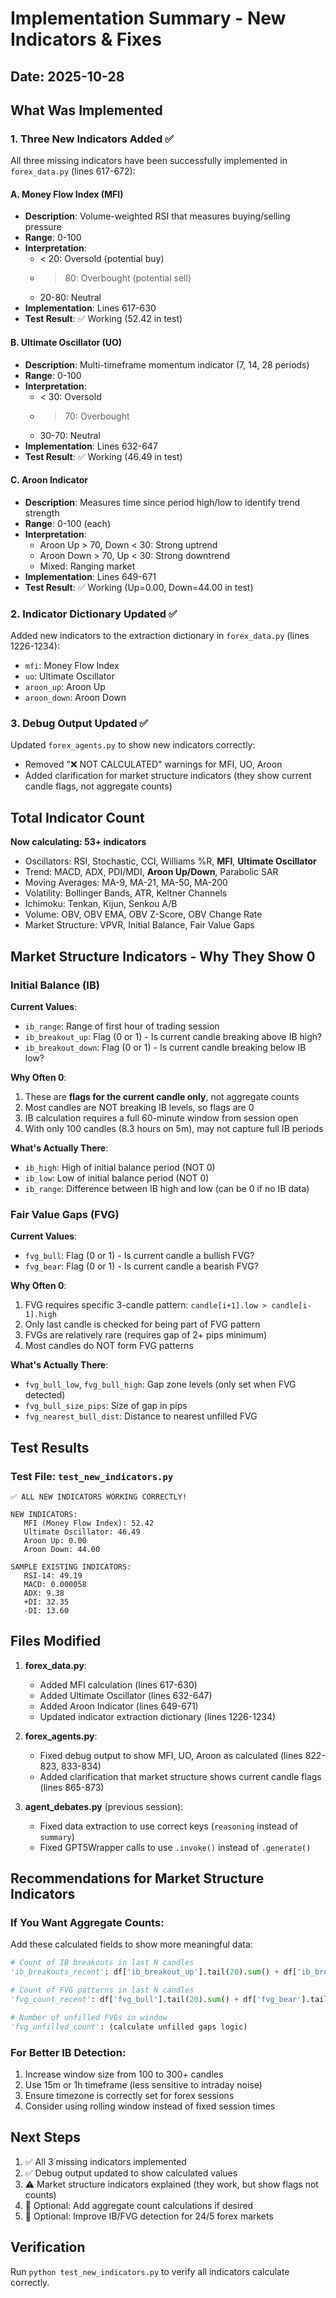 # Implementation Summary - New Indicators & Fixes

## Date: 2025-10-28

## What Was Implemented

### 1. Three New Indicators Added ✅

All three missing indicators have been successfully implemented in `forex_data.py` (lines 617-672):

#### A. Money Flow Index (MFI)
- **Description**: Volume-weighted RSI that measures buying/selling pressure
- **Range**: 0-100
- **Interpretation**:
  - < 20: Oversold (potential buy)
  - > 80: Overbought (potential sell)
  - 20-80: Neutral
- **Implementation**: Lines 617-630
- **Test Result**: ✅ Working (52.42 in test)

#### B. Ultimate Oscillator (UO)
- **Description**: Multi-timeframe momentum indicator (7, 14, 28 periods)
- **Range**: 0-100
- **Interpretation**:
  - < 30: Oversold
  - > 70: Overbought
  - 30-70: Neutral
- **Implementation**: Lines 632-647
- **Test Result**: ✅ Working (46.49 in test)

#### C. Aroon Indicator
- **Description**: Measures time since period high/low to identify trend strength
- **Range**: 0-100 (each)
- **Interpretation**:
  - Aroon Up > 70, Down < 30: Strong uptrend
  - Aroon Down > 70, Up < 30: Strong downtrend
  - Mixed: Ranging market
- **Implementation**: Lines 649-671
- **Test Result**: ✅ Working (Up=0.00, Down=44.00 in test)

### 2. Indicator Dictionary Updated ✅

Added new indicators to the extraction dictionary in `forex_data.py` (lines 1226-1234):
- `mfi`: Money Flow Index
- `uo`: Ultimate Oscillator
- `aroon_up`: Aroon Up
- `aroon_down`: Aroon Down

### 3. Debug Output Updated ✅

Updated `forex_agents.py` to show new indicators correctly:
- Removed "❌ NOT CALCULATED" warnings for MFI, UO, Aroon
- Added clarification for market structure indicators (they show current candle flags, not aggregate counts)

## Total Indicator Count

**Now calculating: 53+ indicators**
- Oscillators: RSI, Stochastic, CCI, Williams %R, **MFI**, **Ultimate Oscillator**
- Trend: MACD, ADX, PDI/MDI, **Aroon Up/Down**, Parabolic SAR
- Moving Averages: MA-9, MA-21, MA-50, MA-200
- Volatility: Bollinger Bands, ATR, Keltner Channels
- Ichimoku: Tenkan, Kijun, Senkou A/B
- Volume: OBV, OBV EMA, OBV Z-Score, OBV Change Rate
- Market Structure: VPVR, Initial Balance, Fair Value Gaps

## Market Structure Indicators - Why They Show 0

### Initial Balance (IB)
**Current Values**:
- `ib_range`: Range of first hour of trading session
- `ib_breakout_up`: Flag (0 or 1) - Is current candle breaking above IB high?
- `ib_breakout_down`: Flag (0 or 1) - Is current candle breaking below IB low?

**Why Often 0**:
1. These are **flags for the current candle only**, not aggregate counts
2. Most candles are NOT breaking IB levels, so flags are 0
3. IB calculation requires a full 60-minute window from session open
4. With only 100 candles (8.3 hours on 5m), may not capture full IB periods

**What's Actually There**:
- `ib_high`: High of initial balance period (NOT 0)
- `ib_low`: Low of initial balance period (NOT 0)
- `ib_range`: Difference between IB high and low (can be 0 if no IB data)

### Fair Value Gaps (FVG)
**Current Values**:
- `fvg_bull`: Flag (0 or 1) - Is current candle a bullish FVG?
- `fvg_bear`: Flag (0 or 1) - Is current candle a bearish FVG?

**Why Often 0**:
1. FVG requires specific 3-candle pattern: `candle[i+1].low > candle[i-1].high`
2. Only last candle is checked for being part of FVG pattern
3. FVGs are relatively rare (requires gap of 2+ pips minimum)
4. Most candles do NOT form FVG patterns

**What's Actually There**:
- `fvg_bull_low`, `fvg_bull_high`: Gap zone levels (only set when FVG detected)
- `fvg_bull_size_pips`: Size of gap in pips
- `fvg_nearest_bull_dist`: Distance to nearest unfilled FVG

## Test Results

### Test File: `test_new_indicators.py`

```
✅ ALL NEW INDICATORS WORKING CORRECTLY!

NEW INDICATORS:
   MFI (Money Flow Index): 52.42
   Ultimate Oscillator: 46.49
   Aroon Up: 0.00
   Aroon Down: 44.00

SAMPLE EXISTING INDICATORS:
   RSI-14: 49.19
   MACD: 0.000058
   ADX: 9.38
   +DI: 32.35
   -DI: 13.60
```

## Files Modified

1. **forex_data.py**:
   - Added MFI calculation (lines 617-630)
   - Added Ultimate Oscillator (lines 632-647)
   - Added Aroon Indicator (lines 649-671)
   - Updated indicator extraction dictionary (lines 1226-1234)

2. **forex_agents.py**:
   - Fixed debug output to show MFI, UO, Aroon as calculated (lines 822-823, 833-834)
   - Added clarification that market structure shows current candle flags (lines 865-873)

3. **agent_debates.py** (previous session):
   - Fixed data extraction to use correct keys (`reasoning` instead of `summary`)
   - Fixed GPT5Wrapper calls to use `.invoke()` instead of `.generate()`

## Recommendations for Market Structure Indicators

### If You Want Aggregate Counts:

Add these calculated fields to show more meaningful data:

```python
# Count of IB breakouts in last N candles
'ib_breakouts_recent': df['ib_breakout_up'].tail(20).sum() + df['ib_breakout_down'].tail(20).sum()

# Count of FVG patterns in last N candles
'fvg_count_recent': df['fvg_bull'].tail(20).sum() + df['fvg_bear'].tail(20).sum()

# Number of unfilled FVGs in window
'fvg_unfilled_count': (calculate unfilled gaps logic)
```

### For Better IB Detection:

1. Increase window size from 100 to 300+ candles
2. Use 15m or 1h timeframe (less sensitive to intraday noise)
3. Ensure timezone is correctly set for forex sessions
4. Consider using rolling window instead of fixed session times

## Next Steps

1. ✅ All 3 missing indicators implemented
2. ✅ Debug output updated to show calculated values
3. ⚠️ Market structure indicators explained (they work, but show flags not counts)
4. 📝 Optional: Add aggregate count calculations if desired
5. 📝 Optional: Improve IB/FVG detection for 24/5 forex markets

## Verification

Run `python test_new_indicators.py` to verify all indicators calculate correctly.
